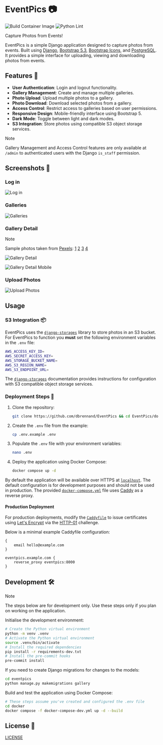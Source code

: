 # EventPics 📷

![Build Container Image](https://github.com/dbrennand/EventPics/actions/workflows/build.yml/badge.svg)
![Python Lint](https://github.com/dbrennand/EventPics/actions/workflows/lint.yml/badge.svg)

Capture Photos from Events!

EventPics is a simple Django application designed to capture photos from events. Built using [Django](https://www.djangoproject.com/), [Bootstrap 5.3](https://getbootstrap.com/docs/5.3/getting-started/introduction/), [Bootstrap Icons](https://icons.getbootstrap.com/), and [PostgreSQL](https://www.postgresql.org/). It provides a simple interface for uploading, viewing and downloading photos from events.

## Features 🚀

- **User Authentication**: Login and logout functionality.
- **Gallery Management**: Create and manage multiple galleries.
- **Photo Upload**: Upload multiple photos to a gallery.
- **Photo Download**: Download selected photos from a gallery.
- **Access Control**: Restrict access to galleries based on user permissions.
- **Responsive Design**: Mobile-friendly interface using Bootstrap 5.
- **Dark Mode**: Toggle between light and dark modes.
- **S3 Integration**: Store photos using compatible S3 object storage services.

> [!NOTE]
> Gallery Management and Access Control features are only available at `/admin` to authenticated users with the Django `is_staff` permission.

## Screenshots 📸

### Log in

![Log in](images/login.png)

### Galleries

![Galleries](images/galleries.png)

### Gallery Detail

> [!NOTE]
> Sample photos taken from [Pexels](https://www.pexels.com/search/Event/):
> [1](https://www.pexels.com/photo/people-sitting-on-gang-chairs-2774556/)
> [2](https://www.pexels.com/photo/group-of-people-raise-their-hands-on-stadium-976866/)
> [3](https://www.pexels.com/photo/clear-flute-glasses-on-black-tray-16408/)
> [4](https://www.pexels.com/photo/people-having-a-concert-1190297/)

![Gallery Detail](images/gallery_detail.png)

![Gallery Detail Mobile](images/gallery_detail_mobile.png)

### Upload Photos

![Upload Photos](images/upload.png)

## Usage

### S3 Integration 📦

EventPics uses the [`django-storages`](https://django-storages.readthedocs.io/en/latest/) library to store photos in an S3 bucket. For EventPics to function you **must** set the following environment variables in the `.env` file:

```bash
AWS_ACCESS_KEY_ID=
AWS_SECRET_ACCESS_KEY=
AWS_STORAGE_BUCKET_NAME=
AWS_S3_REGION_NAME=
AWS_S3_ENDPOINT_URL=
```

The [`django-storages`](https://django-storages.readthedocs.io/en/latest/backends/s3_compatible/index.html) documentation provides instructions for configuration with S3 compatible object storage services.

### Deployment Steps 🚀

1. Clone the repository:

    ```bash
    git clone https://github.com/dbrennand/EventPics && cd EventPics/docker
    ```

2. Create the `.env` file from the example:

    ```bash
    cp .env.example .env
    ```

3. Populate the `.env` file with your environment variables:

    ```bash
    nano .env
    ```

4. Deploy the application using Docker Compose:

    ```bash
    docker compose up -d
    ```

By default the application will be available over HTTPS at [`localhost`](https://localhost). The default configuration is for development purposes and should not be used in production. The provided [`docker-compose.yml`](docker/docker-compose.yml) file uses [Caddy](https://caddyserver.com/) as a reverse proxy.

#### Production Deployment

For production deployments, modify the [`Caddyfile`](docker/conf/Caddyfile) to issue certificates using [Let's Encrypt](https://letsencrypt.org/) via the [HTTP-01](https://caddyserver.com/docs/automatic-https#http-challenge) challenge.

Below is a minimal example Caddyfile configuration:

```
{
    email hello@example.com
}

eventpics.example.com {
    reverse_proxy eventpics:8000
}
```

## Development 🛠

> [!NOTE]
> The steps below are for development only. Use these steps only if you plan on working on the application.

Initialise the development environment:

```bash
# Create the Python virtual environment
python -m venv .venv
# Activate the Python virtual environment
source .venv/bin/activate
# Install the required dependencies
pip install -r requirements-dev.txt
# Install the pre-commit hooks
pre-commit install
```

If you need to create Django migrations for changes to the models:

```bash
cd eventpics
python manage.py makemigrations gallery
```

Build and test the application using Docker Compose:

```bash
# These steps assume you've created and configured the .env file
cd docker
docker compose -f docker-compose-dev.yml up -d --build
```

## License 📝

[LICENSE](LICENSE)
